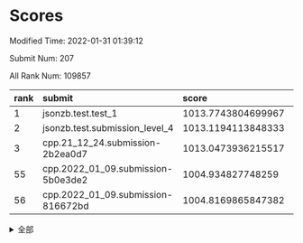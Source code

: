 # Scores

Modified Time: 2022-01-31 01:39:12

Submit Num: 207

All Rank Num: 109857

| rank |               submit               |       score        |       sigma        | pk_num |
| :--- | :--------------------------------- | :----------------- | :----------------- | :----- |
| 1    | jsonzb.test.test_1                 | 1013.7743804699967 | 0.7957160992270912 | 2121   |
| 2    | jsonzb.test.submission_level_4     | 1013.1194113848333 | 0.7948679697727035 | 2127   |
| 3    | cpp.21_12_24.submission-2b2ea0d7   | 1013.0473936215517 | 0.809851230791841  | 2123   |
| 55   | cpp.2022_01_09.submission-5b0e3de2 | 1004.934827748259  | 0.7222128339639103 | 2117   |
| 56   | cpp.2022_01_09.submission-816672bd | 1004.8169865847382 | 0.7224099284101363 | 2123   |


<details>
<summary>全部</summary>

| rank |                 submit                 |       score        |       sigma        | pk_num |
| :--- | :------------------------------------- | :----------------- | :----------------- | :----- |
| 1    | jsonzb.test.test_1                     | 1013.7743804699967 | 0.7957160992270912 | 2121   |
| 2    | jsonzb.test.submission_level_4         | 1013.1194113848333 | 0.7948679697727035 | 2127   |
| 3    | cpp.21_12_24.submission-2b2ea0d7       | 1013.0473936215517 | 0.809851230791841  | 2123   |
| 4    | gobigger.level_3.submission_level_3_5  | 1012.0098163040016 | 0.8021974903436248 | 2122   |
| 5    | gobigger.level_3.submission_level_3_10 | 1011.4581448933236 | 0.7611696991782864 | 2125   |
| 6    | gobigger.level_3.submission_level_3_45 | 1011.1593896607154 | 0.7637339176045881 | 2125   |
| 7    | gobigger.level_3.submission_level_3_39 | 1011.1117557093518 | 0.7796908218062827 | 2124   |
| 8    | gobigger.level_3.submission_level_3_3  | 1011.0658540812349 | 0.7652808258153099 | 2120   |
| 9    | gobigger.level_3.submission_level_3_28 | 1011.0063132682762 | 0.7746534973151844 | 2121   |
| 10   | gobigger.level_3.submission_level_3_20 | 1010.8389422822845 | 0.7619500727248346 | 2120   |
| 11   | gobigger.level_3.submission_level_3_8  | 1010.7669476681639 | 0.7893403869714978 | 2122   |
| 12   | gobigger.level_3.submission_level_3_24 | 1010.6708561258895 | 0.7585359290192204 | 2123   |
| 13   | gobigger.level_3.submission_level_3_22 | 1010.643079380679  | 0.7578024405605072 | 2119   |
| 14   | gobigger.level_3.submission_level_3_41 | 1010.5874473531171 | 0.7782296215708866 | 2120   |
| 15   | gobigger.level_3.submission_level_3_44 | 1010.5160499138198 | 0.7682819670028518 | 2124   |
| 16   | gobigger.level_3.submission_level_3_30 | 1010.4799343899498 | 0.7550850457457867 | 2120   |
| 17   | gobigger.level_3.submission_level_3_11 | 1010.3851557436276 | 0.7604134575691067 | 2125   |
| 18   | gobigger.level_3.submission_level_3_12 | 1010.3117730864226 | 0.7777038017223369 | 2126   |
| 19   | gobigger.level_3.submission_level_3_32 | 1010.303753571838  | 0.7757409993626914 | 2119   |
| 20   | gobigger.level_3.submission_level_3_46 | 1010.2474697472355 | 0.7497666691450101 | 2123   |
| 21   | gobigger.level_3.submission_level_3_0  | 1010.2029470950313 | 0.7847316849282286 | 2125   |
| 22   | gobigger.level_3.submission_level_3_26 | 1010.1888270673222 | 0.7682184845697603 | 2128   |
| 23   | gobigger.level_3.submission_level_3_23 | 1010.132729894286  | 0.7579276043733415 | 2125   |
| 24   | gobigger.level_3.submission_level_3_14 | 1010.1263726781326 | 0.7696334332274726 | 2121   |
| 25   | gobigger.level_3.submission_level_3_35 | 1010.1241766809484 | 0.7708247816723072 | 2122   |
| 26   | gobigger.level_3.submission_level_3_15 | 1009.942892193065  | 0.7518415109171314 | 2123   |
| 27   | gobigger.level_3.submission_level_3_7  | 1009.8266320767647 | 0.7377158760537008 | 2123   |
| 28   | gobigger.level_3.submission_level_3_40 | 1009.7989186326914 | 0.7427260467376117 | 2128   |
| 29   | gobigger.level_3.submission_level_3_27 | 1009.7973553960361 | 0.7526329171099125 | 2123   |
| 30   | gobigger.level_3.submission_level_3_29 | 1009.7782349590079 | 0.7837859863912234 | 2115   |
| 31   | gobigger.level_3.submission_level_3_16 | 1009.7722415782283 | 0.7551351939326355 | 2123   |
| 32   | gobigger.level_3.submission_level_3_48 | 1009.7590568766826 | 0.7488152159470962 | 2124   |
| 33   | gobigger.level_3.submission_level_3_38 | 1009.7072034240219 | 0.7573682517580452 | 2124   |
| 34   | gobigger.level_3.submission_level_3_17 | 1009.6846551925469 | 0.7598214552503482 | 2123   |
| 35   | gobigger.level_3.submission_level_3_36 | 1009.6068181782022 | 0.7594186337554117 | 2120   |
| 36   | gobigger.level_3.submission_level_3_33 | 1009.5885486367166 | 0.7487151715244835 | 2127   |
| 37   | gobigger.level_3.submission_level_3_34 | 1009.5192352198125 | 0.7573274303331691 | 2121   |
| 38   | gobigger.level_3.submission_level_3_13 | 1009.4765053153592 | 0.7376850713637128 | 2122   |
| 39   | gobigger.level_3.submission_level_3_18 | 1009.4634107191243 | 0.7509143542703606 | 2122   |
| 40   | gobigger.level_3.submission_level_3_43 | 1009.3944022653138 | 0.7496451889611617 | 2125   |
| 41   | gobigger.level_3.submission_level_3_1  | 1009.3747878256469 | 0.7526841252391485 | 2124   |
| 42   | gobigger.level_3.submission_level_3_6  | 1009.2561422060492 | 0.7403633521027748 | 2125   |
| 43   | gobigger.level_3.submission_level_3_25 | 1009.1105431000749 | 0.7439766723124867 | 2121   |
| 44   | gobigger.level_3.submission_level_3_19 | 1009.0556222593556 | 0.7380973007870183 | 2119   |
| 45   | gobigger.level_3.submission_level_3_2  | 1008.8685681276885 | 0.7396418623350409 | 2119   |
| 46   | gobigger.level_3.submission_level_3_21 | 1008.8660826076141 | 0.7444659647400821 | 2124   |
| 47   | gobigger.level_3.submission_level_3_49 | 1008.7178712041689 | 0.7397197537745084 | 2117   |
| 48   | gobigger.level_3.submission_level_3_9  | 1008.6764365114853 | 0.7377251392362818 | 2117   |
| 49   | gobigger.level_3.submission_level_3_47 | 1008.4074496506653 | 0.7622225906687422 | 2118   |
| 50   | gobigger.level_3.submission_level_3_42 | 1008.3682652049549 | 0.7420958328667492 | 2125   |
| 51   | gobigger.level_3.submission_level_3_31 | 1008.3665381810526 | 0.747048315793823  | 2121   |
| 52   | gobigger.level_3.submission_level_3_4  | 1008.2916058045465 | 0.7563932318618605 | 2124   |
| 53   | gobigger.level_3.submission_level_3_37 | 1008.2049258425195 | 0.7441712251177259 | 2130   |
| 54   | gobigger.level_1.submission_level_1_34 | 1005.7464855026171 | 0.7433754724802434 | 2120   |
| 55   | cpp.2022_01_09.submission-5b0e3de2     | 1004.934827748259  | 0.7222128339639103 | 2117   |
| 56   | cpp.2022_01_09.submission-816672bd     | 1004.8169865847382 | 0.7224099284101363 | 2123   |
| 57   | gobigger.level_1.submission_level_1_44 | 1004.4322009384831 | 0.7208421734664521 | 2123   |
| 58   | gobigger.level_1.submission_level_1_16 | 1004.302438759413  | 0.7318739516573106 | 2120   |
| 59   | gobigger.level_1.submission_level_1_5  | 1004.2373896101542 | 0.7093166540019429 | 2126   |
| 60   | gobigger.level_1.submission_level_1_41 | 1004.1609691090841 | 0.7172625445445513 | 2122   |
| 61   | gobigger.level_1.submission_level_1_40 | 1004.158202966055  | 0.7182903598146901 | 2129   |
| 62   | gobigger.level_1.submission_level_1_47 | 1004.1534189747036 | 0.7072981340496601 | 2125   |
| 63   | gobigger.level_1.submission_level_1_49 | 1004.1017345019204 | 0.7211747108817216 | 2125   |
| 64   | gobigger.level_1.submission_level_1_43 | 1004.0085772029387 | 0.7139968666809916 | 2121   |
| 65   | gobigger.level_1.submission_level_1_39 | 1003.9893682007149 | 0.7180127186412248 | 2124   |
| 66   | gobigger.level_1.submission_level_1_42 | 1003.8555355943348 | 0.7040410842061977 | 2125   |
| 67   | gobigger.level_1.submission_level_1_26 | 1003.8540987322622 | 0.7235417132287207 | 2125   |
| 68   | gobigger.level_1.submission_level_1_27 | 1003.8139162364547 | 0.7290957750739147 | 2120   |
| 69   | gobigger.level_1.submission_level_1_14 | 1003.7976949563033 | 0.721120555098887  | 2128   |
| 70   | gobigger.level_1.submission_level_1_19 | 1003.7693140235717 | 0.7139346262372012 | 2122   |
| 71   | gobigger.level_1.submission_level_1_31 | 1003.7211234449968 | 0.7189510697663373 | 2125   |
| 72   | gobigger.level_1.submission_level_1_30 | 1003.7053208257785 | 0.7110072797334337 | 2122   |
| 73   | gobigger.level_1.submission_level_1_17 | 1003.6823020733073 | 0.7323622908487183 | 2127   |
| 74   | gobigger.level_1.submission_level_1_38 | 1003.5850994089272 | 0.7169752631394802 | 2119   |
| 75   | gobigger.level_1.submission_level_1_7  | 1003.51786959348   | 0.7201365911970108 | 2123   |
| 76   | gobigger.level_1.submission_level_1_1  | 1003.5083496808436 | 0.7101940499583735 | 2118   |
| 77   | gobigger.level_1.submission_level_1_32 | 1003.4726206320631 | 0.7036214829917505 | 2125   |
| 78   | gobigger.level_1.submission_level_1_35 | 1003.4455223155747 | 0.709673070971243  | 2122   |
| 79   | gobigger.level_1.submission_level_1_0  | 1003.4373863886541 | 0.6976584300060192 | 2122   |
| 80   | gobigger.level_1.submission_level_1_2  | 1003.4322878073867 | 0.7232486533643119 | 2121   |
| 81   | gobigger.level_1.submission_level_1_25 | 1003.3893664995153 | 0.7177564241225358 | 2121   |
| 82   | gobigger.level_1.submission_level_1_18 | 1003.3726765720951 | 0.7107675090196899 | 2121   |
| 83   | gobigger.level_1.submission_level_1_23 | 1003.2667618796883 | 0.7223731260772236 | 2126   |
| 84   | gobigger.level_1.submission_level_1_36 | 1003.1122779227918 | 0.7298998199991072 | 2123   |
| 85   | gobigger.level_1.submission_level_1_6  | 1003.1072378677911 | 0.7150022742566746 | 2124   |
| 86   | gobigger.level_1.submission_level_1_46 | 1003.0183908789479 | 0.7200485030725996 | 2120   |
| 87   | gobigger.level_1.submission_level_1_37 | 1002.9464648322864 | 0.7101011939980881 | 2124   |
| 88   | gobigger.level_1.submission_level_1_45 | 1002.8477430738327 | 0.7036514229951487 | 2122   |
| 89   | gobigger.level_1.submission_level_1_24 | 1002.7808770591931 | 0.7060733904601222 | 2126   |
| 90   | gobigger.level_1.submission_level_1_13 | 1002.7032405488169 | 0.7291863275601204 | 2124   |
| 91   | gobigger.level_1.submission_level_1_22 | 1002.6828920931872 | 0.7203260483466036 | 2121   |
| 92   | gobigger.level_1.submission_level_1_12 | 1002.5752677240964 | 0.714497077447162  | 2130   |
| 93   | gobigger.level_1.submission_level_1_15 | 1002.5371036943365 | 0.7192501863003941 | 2122   |
| 94   | gobigger.level_1.submission_level_1_33 | 1002.5157125254276 | 0.7050160857619798 | 2123   |
| 95   | gobigger.level_1.submission_level_1_28 | 1002.5051412020915 | 0.7068818967452313 | 2121   |
| 96   | gobigger.level_1.submission_level_1_21 | 1002.4808611449511 | 0.7130949926191736 | 2125   |
| 97   | gobigger.level_1.submission_level_1_20 | 1002.4682456490094 | 0.7012607054171099 | 2127   |
| 98   | gobigger.level_1.submission_level_1_10 | 1002.4379965575499 | 0.7154204044729944 | 2122   |
| 99   | gobigger.level_1.submission_level_1_4  | 1002.4213222280398 | 0.7258350404463232 | 2124   |
| 100  | gobigger.level_1.submission_level_1_8  | 1002.3699681491928 | 0.7102618268468305 | 2125   |
| 101  | gobigger.level_1.submission_level_1_9  | 1002.3029924484302 | 0.7032305701658997 | 2117   |
| 102  | gobigger.level_1.submission_level_1_11 | 1002.2298716353633 | 0.7135242382243945 | 2117   |
| 103  | gobigger.level_1.submission_level_1_48 | 1002.0748552321177 | 0.7047824087171356 | 2127   |
| 104  | gobigger.level_1.submission_level_1_3  | 1002.0218489090242 | 0.714932001691812  | 2119   |
| 105  | gobigger.level_1.submission_level_1_29 | 1001.6555878430727 | 0.709756236597866  | 2122   |
| 106  | gobigger.random.submission_random_8    | 997.3990508742799  | 0.7098124477411109 | 2131   |
| 107  | gobigger.random.submission_random_22   | 997.1648981495473  | 0.707995230915656  | 2123   |
| 108  | gobigger.random.submission_random_48   | 997.0891801886505  | 0.7077091476131233 | 2112   |
| 109  | gobigger.random.submission_random_46   | 997.010327382507   | 0.6964940021382067 | 2121   |
| 110  | gobigger.random.submission_random_19   | 996.9717539070928  | 0.7121580525765321 | 2125   |
| 111  | gobigger.random.submission_random_20   | 996.8926083487988  | 0.7042770136300013 | 2123   |
| 112  | gobigger.random.submission_random_47   | 996.7918325303565  | 0.7119323022299948 | 2123   |
| 113  | gobigger.random.submission_random_38   | 996.6179206166048  | 0.7186850568300667 | 2121   |
| 114  | gobigger.random.submission_random_28   | 996.5865265354943  | 0.7206968341464874 | 2121   |
| 115  | gobigger.random.submission_random_12   | 996.5544691924136  | 0.7092707292326642 | 2122   |
| 116  | gobigger.random.submission_random_44   | 996.5529092885813  | 0.7072284272108101 | 2125   |
| 117  | gobigger.random.submission_random_23   | 996.5259576188407  | 0.6986703059350486 | 2122   |
| 118  | gobigger.random.submission_random_37   | 996.4659419272411  | 0.7105412727070398 | 2125   |
| 119  | gobigger.random.submission_random_11   | 996.3353869346246  | 0.7019696244416596 | 2115   |
| 120  | gobigger.random.submission_random_36   | 996.2867472960711  | 0.7253419324648774 | 2118   |
| 121  | gobigger.random.submission_random_27   | 996.2834329383555  | 0.7068986713109772 | 2119   |
| 122  | gobigger.random.submission_random_18   | 996.2657004616816  | 0.7050579555614778 | 2121   |
| 123  | gobigger.random.submission_random_42   | 996.1714556403809  | 0.7120805959879968 | 2121   |
| 124  | gobigger.random.submission_random_41   | 996.0867906961444  | 0.703502690737025  | 2126   |
| 125  | gobigger.random.submission_random_21   | 996.0625399837847  | 0.7027506393449795 | 2125   |
| 126  | gobigger.random.submission_random_2    | 996.0392398172582  | 0.7168075572913167 | 2125   |
| 127  | gobigger.random.submission_random_35   | 996.0261040549497  | 0.721854331396784  | 2121   |
| 128  | gobigger.random.submission_random_45   | 996.0244227160492  | 0.7241149203810714 | 2125   |
| 129  | gobigger.random.submission_random_15   | 995.9987557084226  | 0.7161549041765037 | 2120   |
| 130  | gobigger.random.submission_random_49   | 995.9808399166781  | 0.7065743056022842 | 2125   |
| 131  | gobigger.random.submission_random_33   | 995.9586940477776  | 0.715182663980748  | 2126   |
| 132  | gobigger.random.submission_random_17   | 995.9459308960841  | 0.7139403421067225 | 2120   |
| 133  | gobigger.random.submission_random_24   | 995.8842823461753  | 0.7166601211384643 | 2125   |
| 134  | gobigger.random.submission_random_31   | 995.881719475104   | 0.6997025232092455 | 2130   |
| 135  | gobigger.random.submission_random_25   | 995.7540606309187  | 0.7126935480688232 | 2126   |
| 136  | gobigger.random.submission_random_14   | 995.7446605153079  | 0.6977088077090587 | 2120   |
| 137  | gobigger.random.submission_random_40   | 995.6598911192273  | 0.7097041472471107 | 2119   |
| 138  | gobigger.random.submission_random_43   | 995.6571193497501  | 0.71960171422357   | 2121   |
| 139  | gobigger.random.submission_random_6    | 995.5649797871063  | 0.7215297175923037 | 2125   |
| 140  | gobigger.random.submission_random_29   | 995.5390377636818  | 0.7111391291222284 | 2127   |
| 141  | gobigger.random.submission_random_10   | 995.4830017994215  | 0.7041938318685946 | 2122   |
| 142  | gobigger.random.submission_random_3    | 995.4797059051479  | 0.7218969135513149 | 2127   |
| 143  | gobigger.random.submission_random_16   | 995.3769089419621  | 0.7217649033965444 | 2119   |
| 144  | gobigger.random.submission_random_32   | 995.3131049823681  | 0.7019323216257332 | 2125   |
| 145  | gobigger.random.submission_random_9    | 995.2820878276979  | 0.7146611011314916 | 2122   |
| 146  | gobigger.random.submission_random_5    | 995.2817154792804  | 0.6956192024111274 | 2122   |
| 147  | gobigger.random.submission_random_4    | 995.2311160520724  | 0.7124340650625502 | 2123   |
| 148  | gobigger.random.submission_random_26   | 995.206824726437   | 0.7100719664863929 | 2127   |
| 149  | gobigger.random.submission_random_7    | 994.9534550325491  | 0.7180844857337254 | 2126   |
| 150  | gobigger.random.submission_random_0    | 994.8662563577798  | 0.7134616750595845 | 2121   |
| 151  | gobigger.random.submission_random_34   | 994.8488845873048  | 0.7251693420292069 | 2125   |
| 152  | gobigger.random.submission_random_39   | 994.7357219868185  | 0.7004220953686284 | 2127   |
| 153  | gobigger.random.submission_random_30   | 994.7086469955462  | 0.7054870093020873 | 2120   |
| 154  | gobigger.random.submission_random_13   | 994.5696111907844  | 0.7192658356075813 | 2130   |
| 155  | gobigger.random.submission_random_1    | 994.3686917192529  | 0.7113718860548371 | 2123   |
| 156  | gobigger.level_2.submission_level_2_44 | 994.0241465427798  | 0.7251229985040235 | 2123   |
| 157  | gobigger.level_2.submission_level_2_35 | 993.6689657592041  | 0.7230645754532317 | 2127   |
| 158  | gobigger.level_2.submission_level_2_2  | 993.5463385203375  | 0.7483730414335406 | 2125   |
| 159  | gobigger.level_2.submission_level_2_15 | 993.4797474367209  | 0.7315151433534601 | 2119   |
| 160  | gobigger.level_2.submission_level_2_42 | 993.366658376353   | 0.7265487214565381 | 2127   |
| 161  | gobigger.level_2.submission_level_2_37 | 993.1904214485747  | 0.735575221849761  | 2123   |
| 162  | gobigger.level_2.submission_level_2_11 | 993.1044788976899  | 0.7237102664934918 | 2127   |
| 163  | gobigger.level_2.submission_level_2_16 | 992.9280953102302  | 0.7397406186441837 | 2119   |
| 164  | gobigger.level_2.submission_level_2_45 | 992.8613666184189  | 0.7362562332480204 | 2121   |
| 165  | gobigger.level_2.submission_level_2_3  | 992.8418357470084  | 0.7336765277674869 | 2119   |
| 166  | gobigger.level_2.submission_level_2_21 | 992.7571327135025  | 0.7374585978398291 | 2123   |
| 167  | gobigger.level_2.submission_level_2_5  | 992.4777606899435  | 0.7460773649604092 | 2123   |
| 168  | gobigger.level_2.submission_level_2_13 | 992.4599793972696  | 0.7573990547234353 | 2126   |
| 169  | gobigger.level_2.submission_level_2_25 | 992.4031436875623  | 0.7329250862878643 | 2124   |
| 170  | gobigger.level_2.submission_level_2_49 | 992.3961446309861  | 0.7410205586669526 | 2123   |
| 171  | gobigger.level_2.submission_level_2_10 | 992.3454443022814  | 0.7327751742213836 | 2125   |
| 172  | gobigger.level_2.submission_level_2_24 | 992.2861155495561  | 0.7274588670091349 | 2123   |
| 173  | gobigger.level_2.submission_level_2_19 | 992.2265712873127  | 0.7454279858042869 | 2120   |
| 174  | gobigger.level_2.submission_level_2_17 | 992.2246199853109  | 0.7350352354010619 | 2122   |
| 175  | gobigger.level_2.submission_level_2_38 | 992.2199462788424  | 0.7409523145494495 | 2127   |
| 176  | gobigger.level_2.submission_level_2_26 | 992.2009075792339  | 0.7454371516828838 | 2124   |
| 177  | gobigger.level_2.submission_level_2_28 | 992.1269804028367  | 0.75631722515665   | 2126   |
| 178  | gobigger.level_2.submission_level_2_29 | 992.1122728909734  | 0.7349871456736934 | 2122   |
| 179  | gobigger.level_2.submission_level_2_34 | 992.0445350343608  | 0.7359072006986891 | 2119   |
| 180  | gobigger.level_2.submission_level_2_30 | 991.950152394905   | 0.728105630105686  | 2122   |
| 181  | gobigger.level_2.submission_level_2_18 | 991.8977690586426  | 0.7457254357497328 | 2121   |
| 182  | gobigger.level_2.submission_level_2_40 | 991.8269760580325  | 0.766869141559009  | 2121   |
| 183  | gobigger.level_2.submission_level_2_33 | 991.8220993220815  | 0.743849944647556  | 2119   |
| 184  | gobigger.level_2.submission_level_2_4  | 991.6938324222983  | 0.7514811727438095 | 2115   |
| 185  | gobigger.level_2.submission_level_2_6  | 991.5932290967844  | 0.7405707199680768 | 2125   |
| 186  | gobigger.level_2.submission_level_2_36 | 991.5828746201784  | 0.758799939910677  | 2126   |
| 187  | gobigger.level_2.submission_level_2_27 | 991.5024491470824  | 0.7549250807390809 | 2123   |
| 188  | gobigger.level_2.submission_level_2_46 | 991.4628460596541  | 0.750307972808999  | 2120   |
| 189  | gobigger.level_2.submission_level_2_12 | 991.4264320688612  | 0.7429289976561128 | 2125   |
| 190  | gobigger.level_2.submission_level_2_7  | 991.3470432187016  | 0.753904262903044  | 2125   |
| 191  | gobigger.level_2.submission_level_2_31 | 991.3125856150391  | 0.7587084439200187 | 2118   |
| 192  | gobigger.level_2.submission_level_2_9  | 991.301958662417   | 0.7549041965562577 | 2121   |
| 193  | gobigger.level_2.submission_level_2_47 | 991.2391198732962  | 0.7482040481511494 | 2124   |
| 194  | gobigger.level_2.submission_level_2_0  | 991.2246180304384  | 0.7404249072698477 | 2127   |
| 195  | gobigger.level_2.submission_level_2_43 | 991.1760306045044  | 0.7624106637102138 | 2120   |
| 196  | gobigger.level_2.submission_level_2_22 | 991.112355574287   | 0.7655200015752586 | 2120   |
| 197  | gobigger.level_2.submission_level_2_41 | 991.0965606584751  | 0.761583127285743  | 2131   |
| 198  | gobigger.level_2.submission_level_2_1  | 991.0023489447113  | 0.7678967231570083 | 2124   |
| 199  | gobigger.level_2.submission_level_2_8  | 990.9955372051262  | 0.7588850137952893 | 2117   |
| 200  | gobigger.level_2.submission_level_2_14 | 990.9663226985826  | 0.7577004554246296 | 2124   |
| 201  | gobigger.level_2.submission_level_2_48 | 990.8967569321085  | 0.7606288497635543 | 2123   |
| 202  | gobigger.level_2.submission_level_2_39 | 990.895681418718   | 0.7711833140663866 | 2124   |
| 203  | gobigger.level_2.submission_level_2_23 | 990.8443575538184  | 0.7544431550724424 | 2123   |
| 204  | gobigger.level_2.submission_level_2_20 | 990.8354323464797  | 0.7605028309973481 | 2130   |
| 205  | gobigger.level_2.submission_level_2_32 | 990.2495310026968  | 0.7937796737577546 | 2120   |
| 206  | gobigger.none.submission_none_1        | 979.5167838098621  | 1.2196202864615249 | 2119   |
| 207  | gobigger.none.submission_none_0        | 978.0266722405063  | 1.226850511128242  | 2125   |

</details>